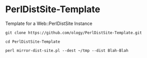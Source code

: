 # PerlDistSite-Template
Template for a Web::PerlDistSite Instance

    git clone https://github.com/ology/PerlDistSite-Template.git

    cd PerlDistSite-Template

    perl mirror-dist-site.pl --dest ~/tmp --dist Blah-Blah
